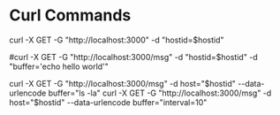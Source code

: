 


# Curl Commands

curl -X GET -G "http://localhost:3000" -d "hostid=$hostid"


#curl -X GET -G "http://localhost:3000/msg" -d "hostid=$hostid" -d "buffer='echo hello world'"

curl -X GET -G "http://localhost:3000/msg" -d host="$hostid" --data-urlencode buffer="ls -la"
curl -X GET -G "http://localhost:3000/msg" -d host="$hostid" --data-urlencode buffer="interval=10"